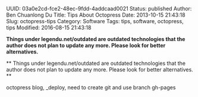 UUID: 03a0e2cd-fce2-48ec-9fdd-4addcaad0021
Status: published
Author: Ben Chuanlong Du
Title: Tips About Octopress
Date: 2013-10-15 21:43:18
Slug: octopress-tips
Category: Software
Tags: tips, software, octopress, tips
Modified: 2016-08-15 21:43:18

**Things under legendu.net/outdated are outdated technologies that the author does not plan to update any more. Please look for better alternatives.**

**
Things under legendu.net/outdated are outdated technologies 
that the author does not plan to update any more. 
Please look for better alternatives.
**
 
octopress blog, _deploy, need to create git and use branch gh-pages

